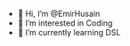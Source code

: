 - 👋 Hi, I’m @EmirHusain
- 👀 I’m interested in Coding
- 🌱 I’m currently learning DSL

<!---
EmirHusain/EmirHusain is a ✨ special ✨ repository because its `README.md` (this file) appears on your GitHub profile.
You can click the Preview link to take a look at your changes.
--->
